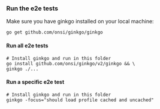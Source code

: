 ### Run the e2e tests

Make sure you have ginkgo installed on your local machine:
```
go get github.com/onsi/ginkgo/ginkgo
```

#### Run all e2e tests
```
# Install ginkgo and run in this folder
go install github.com/onsi/ginkgo/v2/ginkgo && \
ginkgo ./...
```

#### Run a specific e2e test
```
# Install ginkgo and run in this folder
ginkgo -focus="should load profile cached and uncached"
```
